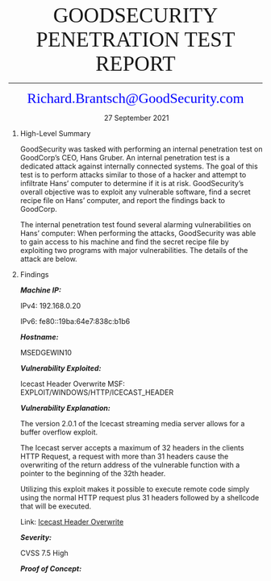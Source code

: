 <p align="Center"><span style="font-family:calibri light; font-size:3em;">GOODSECURITY PENETRATION TEST REPORT </span>

---



<p align="Center"><span style="font-family:calibri light;color:blue;font-size:2em;">Richard.Brantsch@GoodSecurity.com</span>

<p align="center">
​     27 September 2021
</p>
















1. High-Level Summary

   GoodSecurity was tasked with performing an internal penetration test on GoodCorp’s CEO, Hans Gruber. An internal penetration test is a dedicated attack against internally connected systems. The goal of this test is to perform attacks similar to those of a hacker and attempt to infiltrate Hans’ computer to determine if it is at risk. GoodSecurity’s overall objective was to exploit any vulnerable software, find a secret recipe file on Hans’ computer, and report the findings back to GoodCorp.

   The internal penetration test found several alarming vulnerabilities on Hans’ computer: When performing the attacks, GoodSecurity was able to gain access to his machine and find the secret recipe file by exploiting two programs with major vulnerabilities. The details of the attack are below.



2. Findings

   

   ***Machine IP:***

   IPv4: 192.168.0.20

   IPv6: fe80::19ba:64e7:838c:b1b6


   ***Hostname:***

   MSEDGEWIN10 


   ***Vulnerability Exploited:***

   Icecast Header Overwrite
   MSF: EXPLOIT/WINDOWS/HTTP/ICECAST_HEADER


   ***Vulnerability Explanation:***

   The version 2.0.1 of the Icecast streaming media server allows for a buffer overflow exploit. 

   The Icecast server accepts a maximum of 32 headers in the clients HTTP Request, a request with more than 31 headers cause the overwriting of the return address of the vulnerable function with a pointer to the beginning of the 32th header.

   Utilizing this exploit makes it possible to execute remote code simply using the normal HTTP request plus 31 headers followed by a shellcode that will be executed.

    Link: [Icecast Header Overwrite](https://vulners.com/metasploit/MSF:EXPLOIT/WINDOWS/HTTP/ICECAST_HEADER)


   ***Severity:***

   CVSS 7.5 High

   


   ***Proof of Concept:***


























